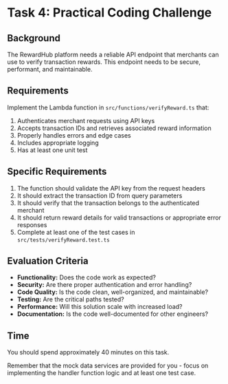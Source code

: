 # Task 4: Practical Coding Challenge

## Background
The RewardHub platform needs a reliable API endpoint that merchants can use to verify transaction rewards. This endpoint needs to be secure, performant, and maintainable.

## Requirements
Implement the Lambda function in `src/functions/verifyReward.ts` that:

1. Authenticates merchant requests using API keys
2. Accepts transaction IDs and retrieves associated reward information
3. Properly handles errors and edge cases
4. Includes appropriate logging
5. Has at least one unit test

## Specific Requirements
1. The function should validate the API key from the request headers
2. It should extract the transaction ID from query parameters
3. It should verify that the transaction belongs to the authenticated merchant
4. It should return reward details for valid transactions or appropriate error responses
5. Complete at least one of the test cases in `src/tests/verifyReward.test.ts`

## Evaluation Criteria
- **Functionality:** Does the code work as expected?
- **Security:** Are there proper authentication and error handling?
- **Code Quality:** Is the code clean, well-organized, and maintainable?
- **Testing:** Are the critical paths tested?
- **Performance:** Will this solution scale with increased load?
- **Documentation:** Is the code well-documented for other engineers?

## Time
You should spend approximately 40 minutes on this task.

Remember that the mock data services are provided for you - focus on implementing the handler function logic and at least one test case.

